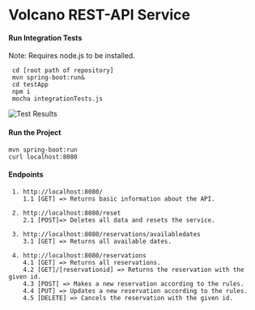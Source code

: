 # Volcano REST-API Service 

#### Run Integration Tests
 Note: Requires node.js to be installed.
    
     cd [root path of repository]
     mvn spring-boot:run&
     cd testApp
     npm i
     mocha integrationTests.js
     
![Test Results](https://uc5366370021ea8195d5f3b6da89.dl.dropboxusercontent.com/cd/0/inline/AUnzDhOfQPBNI7dzXzB32ZThsH7i2wVHcNc4BTLrmv_r7nXwQ5Avold4C__ra9YhoXy66R8xjElykRnyV8tYP7J4EmO-vF1talwDOGZSzHTm0u-xjXa6hqwvvwNsi0x22tGsXP0qvZqmeU4dl8dIzIIyXh68O9_k63D2U9W2YGadlZCNr1TMlhSjDdyPyllDGvE/file "Test Cases")

    
#### Run the Project
    mvn spring-boot:run
    curl localhost:8080

#### Endpoints
     1. http://localhost:8080/
        1.1 [GET] => Returns basic information about the API.
     
     2. http://localhost:8080/reset 
        2.1 [POST]=> Deletes all data and resets the service.
     
     3. http://localhost:8080/reservations/availabledates
        3.1 [GET] => Returns all available dates.
     
     4. http://localhost:8080/reservations
        4.1 [GET] => Returns all reservations.
        4.2 [GET]/[reservationid] => Returns the reservation with the given id.
        4.3 [POST] => Makes a new reservation according to the rules.
        4.4 [PUT] => Updates a new reservation according to the rules.
        4.5 [DELETE] => Cancels the reservation with the given id.
